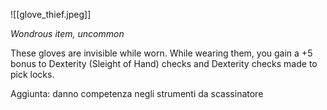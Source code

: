 ![[glove_thief.jpeg]]


_Wondrous item, uncommon_

These gloves are invisible while worn. While wearing them, you gain a +5 bonus to Dexterity (Sleight of Hand) checks and Dexterity checks made to pick locks.

Aggiunta: danno competenza negli strumenti da scassinatore